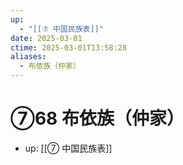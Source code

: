 ```yaml
---
up:
  - "[[⑦ 中国民族表]]"
date: 2025-03-01
ctime: 2025-03-01T13:58:28
aliases:
  - 布依族（仲家）
---
```


# ⑦68 布依族（仲家）

- up: [[⑦ 中国民族表]]
